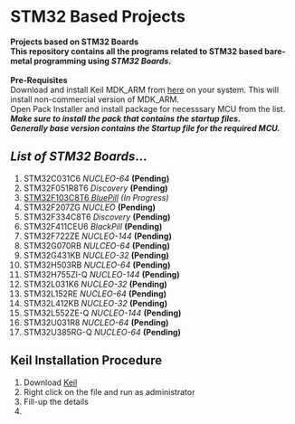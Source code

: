 # STM32 Based Projects
**Projects based on STM32 Boards
<br>This repository contains all the programs related to STM32 based bare-metal programming using *STM32 Boards*.**
<br>
<br>**Pre-Requisites**
<br>Download and install Keil MDK_ARM from [here](https://www.keil.com/demo/eval/arm.htm) on your system. This will install non-commercial version of MDK_ARM.
<br>Open Pack Installer and install package for necesssary MCU from the list. ***Make sure to install the pack that contains the startup files.<br/>Generally base version contains the Startup file for the required MCU.***
<br>
## *List of STM32 Boards*...
1. STM32C031C6 *NUCLEO-64* **(Pending)**
2. STM32F051R8T6 *Discovery* **(Pending)**
3. [STM32F103C8T6 *BluePill*](STM32F103C8T6) *(In Progress)*
4. STM32F207ZG *NUCLEO* **(Pending)**
5. STM32F334C8T6 *Discovery* **(Pending)**
6. STM32F411CEU6 *BlackPill* **(Pending)**
7. STM32F722ZE *NUCLEO-144* **(Pending)**
8. STM32G070RB *NULCEO-64* **(Pending)**
9. STM32G431KB *NUCLEO-32* **(Pending)**
10. STM32H503RB *NUCLEO-64* **(Pending)**
11. STM32H755ZI-Q *NUCLEO-144* **(Pending)**
12. STM32L031K6 *NUCLEO-32* **(Pending)**
13. STM32L152RE *NUCLEO-64* **(Pending)**
14. STM32L412KB *NUCLEO-32* **(Pending)**
15. STM32L552ZE-Q *NUCLEO-144* **(Pending)**
16. STM32U031R8 *NUCLEO-64* **(Pending)**
17. STM32U385RG-Q *NUCLEO-64* **(Pending)**
## Keil Installation Procedure
1. Download [Keil](https://www.keil.com/demo/eval/arm.htm)
2. Right click on the file and run as administrator
3. Fill-up the details
4. 
